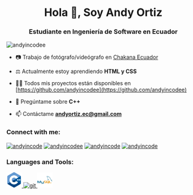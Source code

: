 <h1 align="center">Hola 👋, Soy Andy Ortiz</h1>
<h3 align="center">Estudiante en Ingeniería de Software en Ecuador</h3>

<p align="left"> <img src="https://komarev.com/ghpvc/?username=andyincodee&label=Profile%20views&color=0e75b6&style=flat" alt="andyincodee" /> </p>

- 📷 Trabajo de fotógrafo/videógrafo en [Chakana Ecuador](https://www.instagram.com/chakana_ecuador/)

- ⚖  Actualmente estoy aprendiendo **HTML y CSS**

- 👨‍💻 Todos mis proyectos están disponibles en [https://github.com/andyincodee](https://github.com/andyincodee)

- 💬 Pregúntame sobre **C++**

- 📫 Contáctame **andyortiz.ec@gmail.com**

<h3 align="left">Connect with me:</h3>
<p align="left">
<a href="https://linkedin.com/in/andyincode" target="blank"><img align="center" src="https://raw.githubusercontent.com/rahuldkjain/github-profile-readme-generator/master/src/images/icons/Social/linked-in-alt.svg" alt="andyincode" height="30" width="40" /></a>
<a href="https://fb.com/andyincodee" target="blank"><img align="center" src="https://raw.githubusercontent.com/rahuldkjain/github-profile-readme-generator/master/src/images/icons/Social/facebook.svg" alt="andyincodee" height="30" width="40" /></a>
<a href="https://instagram.com/andyincode" target="blank"><img align="center" src="https://raw.githubusercontent.com/rahuldkjain/github-profile-readme-generator/master/src/images/icons/Social/instagram.svg" alt="andyincode" height="30" width="40" /></a>
<a href="https://www.youtube.com/c/andyincode" target="blank"><img align="center" src="https://raw.githubusercontent.com/rahuldkjain/github-profile-readme-generator/master/src/images/icons/Social/youtube.svg" alt="andyincode" height="30" width="40" /></a>
</p>

<h3 align="left">Languages and Tools:</h3>
<p align="left"> <a href="https://www.w3schools.com/cpp/" target="_blank" rel="noreferrer"> <img src="https://raw.githubusercontent.com/devicons/devicon/master/icons/cplusplus/cplusplus-original.svg" alt="cplusplus" width="40" height="40"/> </a> <a href="https://git-scm.com/" target="_blank" rel="noreferrer"> <img src="https://www.vectorlogo.zone/logos/git-scm/git-scm-icon.svg" alt="git" width="40" height="40"/> </a> <a href="https://www.mysql.com/" target="_blank" rel="noreferrer"> <img src="https://raw.githubusercontent.com/devicons/devicon/master/icons/mysql/mysql-original-wordmark.svg" alt="mysql" width="40" height="40"/> </a> </p>

